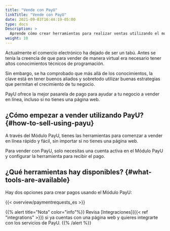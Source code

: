 ```yaml
---
title: "Vende con PayU"
linkTitle: "Vende con PayU"
date: 2021-09-03T16:44:19-05:00
type: docs
Description: >
  Aprende cómo crear herramientas para realizar ventas utilizando el módulo PayU sin tener una página Web.
weight: 10
---
```

Actualmente el comercio electrónico ha dejado de ser un tabú. Antes se tenía la creencia de que para vender de manera virtual era necesario tener altos conocimientos técnicos de programación. 

Sin embargo, se ha comprobado que más allá de los conocimientos, la clave está en tener buenos aliados y sobretodo utilizar buenas estrategias que permitan el crecimiento de tu negocio. 

PayU ofrece la mejor pasarela de pago para ayudar a tu negocio a vender en línea, incluso si no tienes una página web.

## ¿Cómo empezar a vender utilizando PayU? {#how-to-sell-using-payu}
A través del Módulo PayU, tienes las herramientas para comenzar a vender en línea rápido y fácil, sin importar si no tienes una página web.

Para vender con PayU, solo necesitas una cuenta activa en el Módulo PayU y configurar la herramienta para recibir el pago.

## ¿Qué herramientas hay disponibles? {#what-tools-are-available}
Hay dos opciones para crear pagos usando el Módulo PayU:

{{< overview/paymentrequests_es >}}

{{% alert title="Nota" color="info"%}}
Revisa [Integraciones]({{< ref "integrations" >}}) si ya cuentas con una página web y quieres integrarte con los servicios de PayU.
{{% /alert %}}


